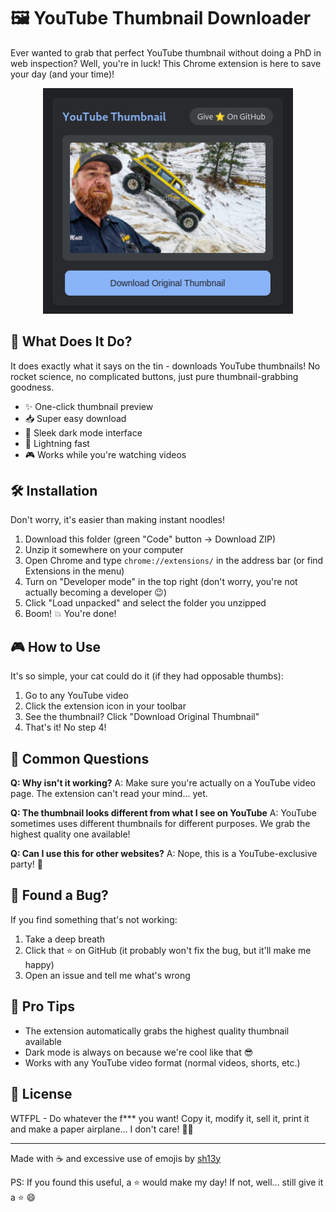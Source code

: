 # 🖼️ YouTube Thumbnail Downloader

Ever wanted to grab that perfect YouTube thumbnail without doing a PhD in web inspection? Well, you're in luck! This Chrome extension is here to save your day (and your time)! 

<div align="center">
  <img src="assets/preview.png" alt="YouTube Thumbnail Downloader Preview" width="400"/>
</div>

## 🎯 What Does It Do?

It does exactly what it says on the tin - downloads YouTube thumbnails! No rocket science, no complicated buttons, just pure thumbnail-grabbing goodness.

- ✨ One-click thumbnail preview
- 📥 Super easy download
- 🌙 Sleek dark mode interface
- 🚀 Lightning fast
- 🎮 Works while you're watching videos

## 🛠️ Installation

Don't worry, it's easier than making instant noodles! 

1. Download this folder (green "Code" button → Download ZIP)
2. Unzip it somewhere on your computer
3. Open Chrome and type `chrome://extensions/` in the address bar (or find Extensions in the menu)
4. Turn on "Developer mode" in the top right (don't worry, you're not actually becoming a developer 😉)
5. Click "Load unpacked" and select the folder you unzipped
6. Boom! 💥 You're done!

## 🎮 How to Use

It's so simple, your cat could do it (if they had opposable thumbs):

1. Go to any YouTube video
2. Click the extension icon in your toolbar
3. See the thumbnail? Click "Download Original Thumbnail"
4. That's it! No step 4! 

## 🤔 Common Questions

**Q: Why isn't it working?**
A: Make sure you're actually on a YouTube video page. The extension can't read your mind... yet.

**Q: The thumbnail looks different from what I see on YouTube**
A: YouTube sometimes uses different thumbnails for different purposes. We grab the highest quality one available!

**Q: Can I use this for other websites?**
A: Nope, this is a YouTube-exclusive party! 🎉

## 🐛 Found a Bug?

If you find something that's not working:
1. Take a deep breath
2. Click that ⭐ on GitHub (it probably won't fix the bug, but it'll make me happy)
3. Open an issue and tell me what's wrong

## 🚀 Pro Tips

- The extension automatically grabs the highest quality thumbnail available
- Dark mode is always on because we're cool like that 😎
- Works with any YouTube video format (normal videos, shorts, etc.)

## 📜 License

WTFPL - Do whatever the f*** you want! Copy it, modify it, sell it, print it and make a paper airplane... I don't care! 🤷‍♂️

---

Made with ☕ and excessive use of emojis by [sh13y](https://github.com/sh13y)

PS: If you found this useful, a ⭐ would make my day! If not, well... still give it a ⭐ 😄 